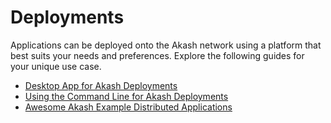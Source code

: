 # Deployments

Applications can be deployed onto the Akash network using a platform that best suits your needs and preferences. Explore the following guides for your unique use case.

* [Desktop App for Akash Deployments ](deploy/)
* [Using the Command Line for Akash Deployments ](cli/)
* [Awesome Akash Example Distributed Applications](apps-on-akash.md)
